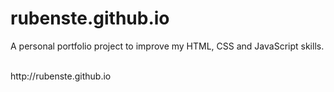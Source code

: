 # rubenste.github.io

<p>A personal portfolio project to improve my HTML, CSS and JavaScript skills.</p></br>
http://rubenste.github.io
